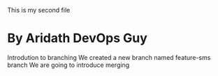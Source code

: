 This is my second file

# By Aridath DevOps Guy
Introdution to branching
We created a new branch named feature-sms branch
We are going to introduce merging
